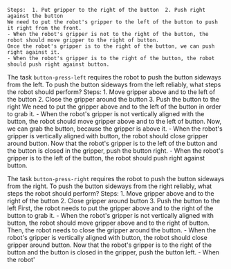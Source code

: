 
    Steps:  1. Put gripper to the right of the button  2. Push right against the button
    We need to put the robot's gripper to the left of the button to push it right from the front.
    - When the robot's gripper is not to the right of the button, the robot should move gripper to the right of button.
    Once the robot's gripper is to the right of the button, we can push right against it.
    - When the robot's gripper is to the right of the button, the robot should push right against button.

The task `button-press-left` requires the robot to push the button sideways from the left.
To push the button sideways from the left reliably, what steps the robot should perform?
    Steps:  1. Move gripper above and to the left of the button  2. Close the gripper around the button  3. Push the button to the right
    We need to put the gripper above and to the left of the button in order to grab it.
    - When the robot's gripper is not vertically aligned with the button, the robot should move gripper above and to the left of button.
    Now, we can grab the button, because the gripper is above it.
    - When the robot's gripper is vertically aligned with button, the robot should close gripper around button.
    Now that the robot's gripper is to the left of the button and the button is closed in the gripper, push the button right.
    - When the robot's gripper is to the left of the button, the robot should push right against button.

The task `button-press-right` requires the robot to push the button sideways from the right.
To push the button sideways from the right reliably, what steps the robot should perform?
    Steps:  1. Move gripper above and to the right of the button  2. Close gripper around button  3. Push the button to the left
    First, the robot needs to put the gripper above and to the right of the button to grab it.
    - When the robot's gripper is not vertically aligned with button, the robot should move gripper above and to the right of button.
    Then, the robot needs to close the gripper around the button.
    - When the robot's gripper is vertically aligned with button, the robot should close gripper around button.
    Now that the robot's gripper is to the right of the button and the button is closed in the gripper, push the button left.
    - When the robot'